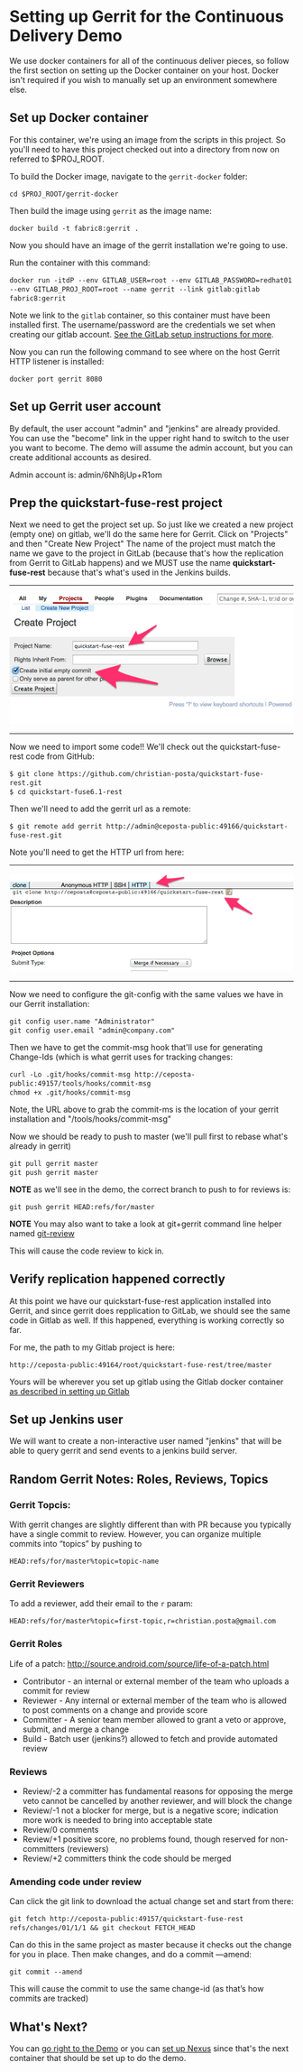 # Setting up Gerrit for the Continuous Delivery Demo
We use docker containers for all of the continuous deliver pieces, so follow the first section on setting up the
Docker container on your host. Docker isn't required if you wish to manually set up an environment somewhere else.

## Set up Docker container
For this container, we're using an image from the scripts in this project. So you'll need to have this project checked
out into a directory from now on referred to $PROJ_ROOT.

To build the Docker image, navigate to the `gerrit-docker` folder:

    cd $PROJ_ROOT/gerrit-docker
    
Then build the image using `gerrit` as the image name:

    docker build -t fabric8:gerrit .
    
Now you should have an image of the gerrit installation we're going to use.

Run the container with this command:

    docker run -itdP --env GITLAB_USER=root --env GITLAB_PASSWORD=redhat01 --env GITLAB_PROJ_ROOT=root --name gerrit --link gitlab:gitlab fabric8:gerrit
    
Note we link to the `gitlab` container, so this container must have been installed first. The username/password are
the credentials we set when creating our gitlab account. [See the GitLab setup instructions for more](set-up-gitlab.md).

Now you can run the following command to see where on the host Gerrit HTTP listener is installed:

    docker port gerrit 8080
    
    
## Set up Gerrit user account

By default, the user account "admin" and "jenkins" are already provided.
You can use the "become" link in the upper right hand to switch to the user you want to become.
The demo will assume the admin account, but you can create additional accounts as desired.

Admin account is:
admin/6Nh8jUp+R1om


## Prep the quickstart-fuse-rest project
Next we need to get the project set up. So just like we created a new project (empty one) on gitlab, we'll do the same
here for Gerrit. Click on "Projects" and then "Create New Project" The name of the project must match the name we
gave to the project in GitLab (because that's how the replication from Gerrit to GitLab happens) and we MUST use the name
__quickstart-fuse-rest__ because that's what's used in the Jenkins builds.

---

![Gerrit new project](images/GerritNewProject.png)

---

Now we need to import some code!! We'll check out the quickstart-fuse-rest code from GitHub:

    $ git clone https://github.com/christian-posta/quickstart-fuse-rest.git
    $ cd quickstart-fuse6.1-rest
    
Then we'll need to add the gerrit url as a remote:

    $ git remote add gerrit http://admin@ceposta-public:49166/quickstart-fuse-rest.git
    

Note you'll need to get the HTTP url from here:

---

![HTTP Url](images/GerritHttpAccess.png)

---

Now we need to configure the git-config with the same values we have in our Gerrit installation:

    git config user.name "Administrator"
    git config user.email "admin@company.com"
    
Then we have to get the commit-msg hook that'll use for generating Change-Ids (which is what gerrit uses for tracking
changes:

    curl -Lo .git/hooks/commit-msg http://ceposta-public:49157/tools/hooks/commit-msg
    chmod +x .git/hooks/commit-msg
        
Note, the URL above to grab the commit-ms is the location of your gerrit installation and "/tools/hooks/commit-msg"

Now we should be ready to push to master (we'll pull first to rebase what's already in gerrit)

    git pull gerrit master
    git push gerrit master
    
__NOTE__ as we'll see in the demo, the correct branch to push to for reviews is:

    git push gerrit HEAD:refs/for/master
    
__NOTE__ You may also want to take a look at git+gerrit command line helper named [git-review](http://www.mediawiki.org/wiki/Gerrit/git-review)
    
This will cause the code review to kick in.

## Verify replication happened correctly
At this point we have our quickstart-fuse-rest application installed into Gerrit, and since gerrit does repplication
to GitLab, we should see the same code in Gitlab as well. If this happened, everything is working correctly so far.

For me, the path to my Gitlab project is here:
    
    http://ceposta-public:49164/root/quickstart-fuse-rest/tree/master
    
Yours will be wherever you set up gitlab using the Gitlab docker container [as described in setting up Gitlab](set-up-gitlab.md)


## Set up Jenkins user
We will want to create a non-interactive user named "jenkins" that will be able to query gerrit and send events to 
a jenkins build server.

## Random Gerrit Notes: Roles, Reviews, Topics

### Gerrit Topcis:
With gerrit changes are slightly different than with PR because you typically have a single commit to review. However, you can organize multiple commits into “topics” by pushing to 
    
    HEAD:refs/for/master%topic=topic-name


### Gerrit Reviewers
To add a reviewer, add their email to the `r` param:

    HEAD:refs/for/master%topic=first-topic,r=christian.posta@gmail.com


### Gerrit Roles

Life of a patch: http://source.android.com/source/life-of-a-patch.html

* Contributor - an internal or external member of the team who uploads a commit for review
* Reviewer - Any internal or external member of the team who is allowed to post comments on a change and provide score
* Committer - A senior team member allowed to grant a veto or approve, submit, and merge a change
* Build - Batch user (jenkins?) allowed to fetch and provide automated review

### Reviews

* Review/-2 a committer has fundamental reasons for opposing the merge veto cannot be cancelled by another reviewer, and will block the change
* Review/-1 not a blocker for merge, but is a negative score; indication more work is needed to bring into acceptable state
* Review/0  comments
* Review/+1 positive score, no problems found, though reserved for non-committers (reviewers)
* Review/+2 committers think the code should be merged


### Amending code under review

Can click the git link to download the actual change set and start from there:

    git fetch http://ceposta-public:49157/quickstart-fuse-rest refs/changes/01/1/1 && git checkout FETCH_HEAD


Can do this in the same project as master because it checks out the change for you in place. Then make changes, and do a commit —amend:

    git commit --amend

This will cause the commit to use the same change-id (as that’s how commits are tracked)

## What's Next?
You can [go right to the Demo](demo.md) or you can [set up Nexus](set-up-nexus.md) since that's the next container
that should be set up to do the demo.